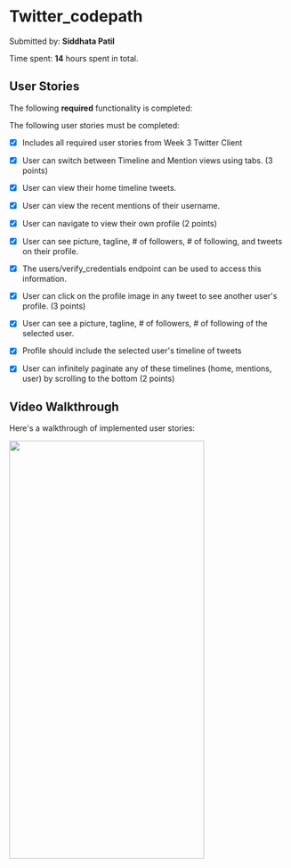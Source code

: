 # Twitter_codepath

Submitted by: **Siddhata Patil**

Time spent: **14** hours spent in total.

## User Stories

The following **required** functionality is completed:

The following user stories must be completed:

* [x] Includes all required user stories from Week 3 Twitter Client
* [x] User can switch between Timeline and Mention views using tabs. (3 points)
* [x] User can view their home timeline tweets.
* [x] User can view the recent mentions of their username.
* [x] User can navigate to view their own profile (2 points)
* [x] User can see picture, tagline, # of followers, # of following, and tweets on their profile.
* [x] The users/verify_credentials endpoint can be used to access this information.
* [x] User can click on the profile image in any tweet to see another user's profile. (3 points)
* [x] User can see a picture, tagline, # of followers, # of following of the selected user.
* [x] Profile should include the selected user's timeline of tweets
* [x] User can infinitely paginate any of these timelines (home, mentions, user) by scrolling to the bottom (2 points)


## Video Walkthrough 

Here's a walkthrough of implemented user stories:

<img src='https://github.com/SiddhataPatil/Twitter_with_Fragments/blob/master/twitter.gif' width="350" height="750" />

